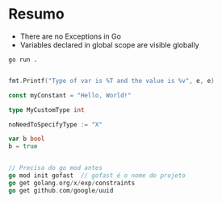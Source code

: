 # Resumo

- There are no Exceptions in Go
- Variables declared in global scope are visible globally

```
go run .
```

```go

fmt.Printf("Type of var is %T and the value is %v", e, e)

const myConstant = "Hello, World!"

type MyCustomType int

noNeedToSpecifyType := "X" 

var b bool
b = true

```

```go

// Precisa do go mod antes
go mod init gofast  // gofast é o nome do projeto
go get golang.org/x/exp/constraints
go get github.com/google/uuid
```

